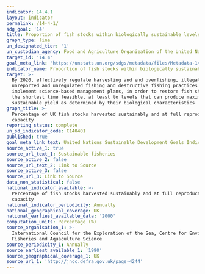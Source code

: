 ```yaml
---
indicator: 14.4.1
layout: indicator
permalink: /14-4-1/
sdg_goal: '14'
title: Proportion of fish stocks within biologically sustainable levels
graph_type: line
un_designated_tier: '1'
un_custodian_agency: Food and Agriculture Organization of the United Nations (FAO)
target_id: '14.4'
goal_meta_link: 'https://unstats.un.org/sdgs/metadata/files/Metadata-14-04-01.pdf'
indicator_name: Proportion of fish stocks within biologically sustainable levels
target: >-
  By 2020, effectively regulate harvesting and end overfishing, illegal,
  unreported and unregulated fishing and destructive fishing practices and
  implement science-based management plans, in order to restore fish stocks in
  the shortest time feasible, at least to levels that can produce maximum
  sustainable yield as determined by their biological characteristics
graph_title: >-
  Percentage of UK fish stocks harvested sustainably and at full reproductive
  capacity
reporting_status: complete
un_sd_indicator_code: C140401
published: true
goal_meta_link_text: United Nations Sustainable Development Goals Indicator Metadata 14-04-01
source_active_1: true
source_url_text_1: Sustainable fisheries
source_active_2: false
source_url_text_2: Link to Source
source_active_3: false
source_url_3: Link to Source
data_non_statistical: false
national_indicator_available: >-
  Percentage of fish stocks harvested sustainably and at full reproductive
  capacity
national_indicator_periodicity: Annually
national_geographical_coverage: UK
national_earliest_available_data: '2000'
computation_units: Percentage (%)
source_organisation_1: >-
  International Council for the Exploration of the Sea, Centre for Environment,
  Fisheries and Aquaculture Science
source_periodicity_1: Annually
source_earliest_available_1: '1990'
source_geographical_coverage_1: UK
source_url_1: 'http://jncc.defra.gov.uk/page-4244'
---
```



